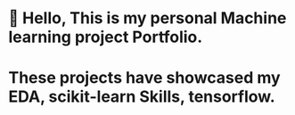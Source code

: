 # :rocket: Hello, This is my personal Machine learning project Portfolio.
# These projects have showcased my EDA, scikit-learn Skills, tensorflow.
